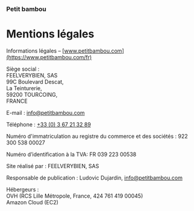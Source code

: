 ### Petit bambou

Mentions légales
================

Informations légales – [www.petitbambou.com](https://www.petitbambou.com/fr)

Siège social :  
FEELVERYBIEN, SAS  
99C Boulevard Descat,  
La Teinturerie,  
59200 TOURCOING,  
FRANCE

E-mail : [info@petitbambou.com](mailto:info@petitbambou.com)

Téléphone : [+33 (0) 3 67 21 32 89](tel:+33367213289)

Numéro d'immatriculation au registre du commerce et des sociétés : 922 300 538 00027

Numéro d’identification à la TVA: FR 039 223 00538

Site réalisé par : FEELVERYBIEN, SAS

Responsable de publication : Ludovic Dujardin, [info@petitbambou.com](mailto:info@petitbambou.com)

Hébergeurs :  
OVH (RCS Lille Métropole, France, 424 761 419 00045)  
Amazon Cloud (EC2)